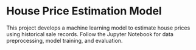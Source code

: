 # House Price Estimation Model
This project develops a machine learning model to estimate house prices using historical sale records. Follow the Jupyter Notebook for data preprocessing, model training, and evaluation.
